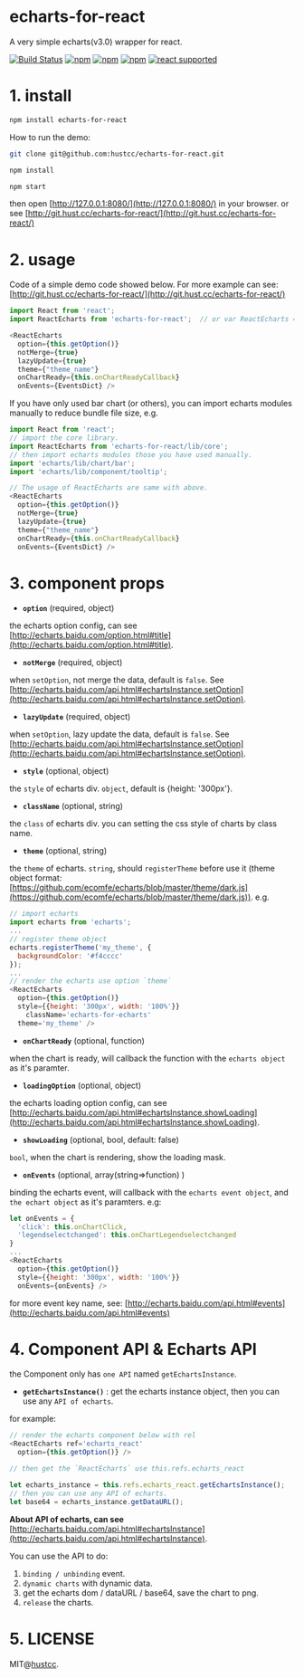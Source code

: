 # echarts-for-react

A very simple echarts(v3.0) wrapper for react.

[![Build Status](https://travis-ci.org/hustcc/echarts-for-react.svg?branch=master)](https://travis-ci.org/hustcc/echarts-for-react) [![npm](https://img.shields.io/npm/v/echarts-for-react.svg?style=flat-square)](https://www.npmjs.com/package/echarts-for-react) [![npm](https://img.shields.io/npm/dt/echarts-for-react.svg?style=flat-square)](https://www.npmjs.com/package/echarts-for-react) [![npm](https://img.shields.io/npm/l/echarts-for-react.svg?style=flat-square)](https://www.npmjs.com/package/echarts-for-react) [![react supported](https://img.shields.io/badge/React-%3E%3D0.13.2%20%7C%7C%20%5E0.14.0%20%7C%7C%20%5E15.0.0-blue.svg?style=flat-square)](https://github.com/hustcc/echarts-for-react)

# 1. install

```sh
npm install echarts-for-react
```

How to run the demo:

```sh
git clone git@github.com:hustcc/echarts-for-react.git

npm install

npm start
```

then open [http://127.0.0.1:8080/](http://127.0.0.1:8080/) in your browser. or see [http://git.hust.cc/echarts-for-react/](http://git.hust.cc/echarts-for-react/)


# 2. usage

Code of a simple demo code showed below. For more example can see: [http://git.hust.cc/echarts-for-react/](http://git.hust.cc/echarts-for-react/)

```js
import React from 'react';
import ReactEcharts from 'echarts-for-react';  // or var ReactEcharts = require('echarts-for-react');

<ReactEcharts
  option={this.getOption()}
  notMerge={true}
  lazyUpdate={true}
  theme={"theme_name"}
  onChartReady={this.onChartReadyCallback}
  onEvents={EventsDict} />
```

If you have only used bar chart (or others), you can import echarts modules manually to reduce bundle file size, e.g.

```js
import React from 'react';
// import the core library.
import ReactEcharts from 'echarts-for-react/lib/core';
// then import echarts modules those you have used manually.
import 'echarts/lib/chart/bar';
import 'echarts/lib/component/tooltip';

// The usage of ReactEcharts are same with above.
<ReactEcharts
  option={this.getOption()}
  notMerge={true}
  lazyUpdate={true}
  theme={"theme_name"}
  onChartReady={this.onChartReadyCallback}
  onEvents={EventsDict} />
```


# 3. component props

 - **`option`** (required, object)

the echarts option config, can see [http://echarts.baidu.com/option.html#title](http://echarts.baidu.com/option.html#title).

 - **`notMerge`** (required, object)

when `setOption`, not merge the data, default is `false`. See [http://echarts.baidu.com/api.html#echartsInstance.setOption](http://echarts.baidu.com/api.html#echartsInstance.setOption).

 - **`lazyUpdate`** (required, object)

when `setOption`, lazy update the data, default is `false`. See [http://echarts.baidu.com/api.html#echartsInstance.setOption](http://echarts.baidu.com/api.html#echartsInstance.setOption).

 - **`style`** (optional, object)

the `style` of echarts div. `object`, default is {height: '300px'}.

 - **`className`** (optional, string)

the `class` of echarts div. you can setting the css style of charts by class name.

 - **`theme`** (optional, string)

the `theme` of echarts. `string`, should `registerTheme` before use it (theme object format: [https://github.com/ecomfe/echarts/blob/master/theme/dark.js](https://github.com/ecomfe/echarts/blob/master/theme/dark.js)). e.g.


```js
// import echarts
import echarts from 'echarts';
...
// register theme object
echarts.registerTheme('my_theme', {
  backgroundColor: '#f4cccc'
});
...
// render the echarts use option `theme`
<ReactEcharts
  option={this.getOption()}
  style={{height: '300px', width: '100%'}}
	className='echarts-for-echarts'
  theme='my_theme' />
```

 - **`onChartReady`** (optional, function)

when the chart is ready, will callback the function with the `echarts object` as it's paramter.

 - **`loadingOption`** (optional, object)

the echarts loading option config, can see [http://echarts.baidu.com/api.html#echartsInstance.showLoading](http://echarts.baidu.com/api.html#echartsInstance.showLoading).

 - **`showLoading`** (optional, bool, default: false)

`bool`, when the chart is rendering, show the loading mask.

 - **`onEvents`** (optional, array(string=>function) )

binding the echarts event, will callback with the `echarts event object`, and `the echart object` as it's paramters. e.g:

```js
let onEvents = {
  'click': this.onChartClick,
  'legendselectchanged': this.onChartLegendselectchanged
}
...
<ReactEcharts
  option={this.getOption()}
  style={{height: '300px', width: '100%'}}
  onEvents={onEvents} />
```
for more event key name, see: [http://echarts.baidu.com/api.html#events](http://echarts.baidu.com/api.html#events)


# 4. Component API & Echarts API

the Component only has `one API` named `getEchartsInstance`.

 - **`getEchartsInstance()`** : get the echarts instance object, then you can use any `API of echarts`.

for example:

```js
// render the echarts component below with rel
<ReactEcharts ref='echarts_react'
  option={this.getOption()} />

// then get the `ReactEcharts` use this.refs.echarts_react

let echarts_instance = this.refs.echarts_react.getEchartsInstance();
// then you can use any API of echarts.
let base64 = echarts_instance.getDataURL();
```

**About API of echarts, can see** [http://echarts.baidu.com/api.html#echartsInstance](http://echarts.baidu.com/api.html#echartsInstance).

You can use the API to do:

1. `binding / unbinding` event.
2. `dynamic charts` with dynamic data.
3. get the echarts dom / dataURL / base64, save the chart to png.
4. `release` the charts.


# 5. LICENSE

MIT@[hustcc](https://github.com/hustcc).


